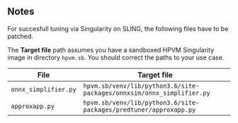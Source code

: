 ## Notes

For succesfull tuning via Singularity on SLING, the following files have to be patched. 

The **Target file** path assumes you have a sandboxed HPVM Singularity image in directory `hpvm.sb`. You should correct the paths to your use case.

| File                 | Target file                                                           |
| -------------------- | --------------------------------------------------------------------- |
| `onnx_simplifier.py` | `hpvm.sb/venv/lib/python3.6/site-packages/onnxsim/onnx_simplifier.py` |
| `approxapp.py`       | `hpvm.sb/venv/lib/python3.6/site-packages/predtuner/approxapp.py`     |
